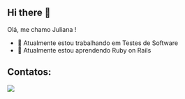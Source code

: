 ## Hi there 👋

Olá, me chamo Juliana !
- 🔭 Atualmente estou trabalhando em Testes de Software
- 🌱 Atualmente estou aprendendo Ruby on Rails

<!--
**cjomode/cjomode** is a ✨ _special_ ✨ repository because its `README.md` (this file) appears on your GitHub profile.

Here are some ideas to get you started:

- 🔭 I’m currently working on ...
- 🌱 I’m currently learning ...
- 👯 I’m looking to collaborate on ...
- 🤔 I’m looking for help with ...
- 💬 Ask me about ...
- 📫 How to reach me: ...
- 😄 Pronouns: ...
- ⚡ Fun fact: ...
-->

## Contatos:

<div>
<a href="linkedin.com/in/juliana-oliveira-9468b31b2" target="_blank"><img loading="lazy" src="https://img.shields.io/badge/-LinkedIn-%230077B5?style=for-the-badge&logo=linkedin&logoColor=white" target="_blank"></a>   
</div>
